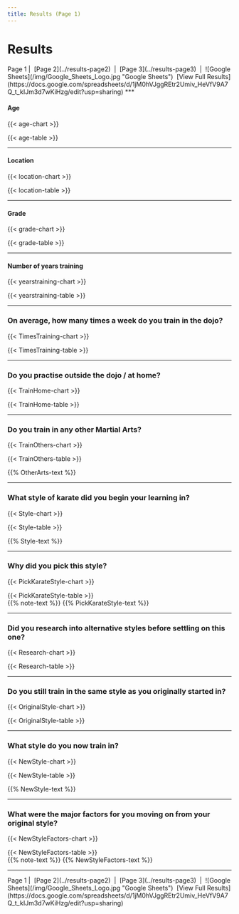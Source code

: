 ```yaml
---
title: Results (Page 1)
---
```

<script type="text/javascript" src="https://www.gstatic.com/charts/loader.js"></script>
<script type="text/javascript">google.charts.load('current', {'packages':['corechart','bar','table']});</script>

# Results
<span class="nav">
Page 1 | &nbsp;[Page 2](../results-page2)&nbsp; | &nbsp;[Page 3](../results-page3)&nbsp; | &nbsp;![Google Sheets](/img/Google_Sheets_Logo.jpg "Google Sheets") &nbsp;[View Full Results](https://docs.google.com/spreadsheets/d/1jM0hVJggREtr2Umiv_HeVfV9A7Q_t_kIJm3d7wKiHzg/edit?usp=sharing)
</span>
***

#### Age

{{< age-chart >}}
<script type="text/javascript">google.charts.setOnLoadCallback(drawChartAge);</script>
<div id="chart-age" class="chart"></div>
{{< age-table >}}
<script type="text/javascript">google.charts.setOnLoadCallback(drawTableAge);</script>
<div id="table-age" class="table"></div>

***

#### Location

{{< location-chart >}}
<script type="text/javascript">google.charts.setOnLoadCallback(drawChartLocation);</script>
<div id="chart-location" class="chart"></div>
{{< location-table >}}
<script type="text/javascript">google.charts.setOnLoadCallback(drawTableLocation);</script>
<div id="table-location" class="table"></div>

***

#### Grade

{{< grade-chart >}}
<script type="text/javascript">google.charts.setOnLoadCallback(drawChartGrade);</script>
<div id="chart-grade" class="chart"></div>
{{< grade-table >}}
<script type="text/javascript">google.charts.setOnLoadCallback(drawTableGrade);</script>
<div id="table-grade" class="table"></div>

***

#### Number of years training

{{< yearstraining-chart >}}
<script type="text/javascript">google.charts.setOnLoadCallback(drawChartYearsTraining);</script>
<div id="chart-yearstraining" class="chart"></div>
{{< yearstraining-table >}}
<script type="text/javascript">google.charts.setOnLoadCallback(drawTableYearsTraining);</script>
<div id="table-yearstraining" class="table"></div>

***

### On average, how many times a week do you train in the dojo?

{{< TimesTraining-chart >}}
<script type="text/javascript">google.charts.setOnLoadCallback(drawChartTimesTraining);</script>
<div id="chart-TimesTraining" class="chart"></div>
{{< TimesTraining-table >}}
<script type="text/javascript">google.charts.setOnLoadCallback(drawTableTimesTraining);</script>
<div id="table-TimesTraining" class="table"></div>

***

### Do you practise outside the dojo / at home?

{{< TrainHome-chart >}}
<script type="text/javascript">google.charts.setOnLoadCallback(drawChartTrainHome);</script>
<div id="chart-TrainHome" class="chart"></div>
{{< TrainHome-table >}}
<script type="text/javascript">google.charts.setOnLoadCallback(drawTableTrainHome);</script>
<div id="table-TrainHome" class="table"></div>

***

### Do you train in any other Martial Arts?

{{< TrainOthers-chart >}}
<script type="text/javascript">google.charts.setOnLoadCallback(drawChartTrainOthers);</script>
<div id="chart-TrainOthers" class="chart"></div>
{{< TrainOthers-table >}}
<script type="text/javascript">google.charts.setOnLoadCallback(drawTableTrainOthers);</script>
<div id="table-TrainOthers" class="table"></div>

{{% OtherArts-text %}}

***

### What style of karate did you begin your learning in?

{{< Style-chart >}}
<script type="text/javascript">google.charts.setOnLoadCallback(drawChartStyle);</script>
<div id="chart-Style" class="chart"></div>
{{< Style-table >}}
<script type="text/javascript">google.charts.setOnLoadCallback(drawTableStyle);</script>
<div id="table-Style" class="table"></div>

{{% Style-text %}}

***

### Why did you pick this style?

{{< PickKarateStyle-chart >}}
<script type="text/javascript">google.charts.setOnLoadCallback(drawChartPickKarateStyle);</script>
<div id="chart-PickKarateStyle" class="chart"></div>
{{< PickKarateStyle-table >}}
<script type="text/javascript">google.charts.setOnLoadCallback(drawTablePickStyle);</script>
<div id="table-PickStyle" class="table"></div>
{{% note-text %}}
{{% PickKarateStyle-text %}}

***

### Did you research into alternative styles before settling on this one?

{{< Research-chart >}}
<script type="text/javascript">google.charts.setOnLoadCallback(drawChartResearch);</script>
<div id="chart-Research" class="chart"></div>
{{< Research-table >}}
<script type="text/javascript">google.charts.setOnLoadCallback(drawTableResearch);</script>
<div id="table-Research" class="table"></div>

***

### Do you still train in the same style as you originally started in?

{{< OriginalStyle-chart >}}
<script type="text/javascript">google.charts.setOnLoadCallback(drawChartOriginalStyle);</script>
<div id="chart-OriginalStyle" class="chart"></div>
{{< OriginalStyle-table >}}
<script type="text/javascript">google.charts.setOnLoadCallback(drawTableOriginalStyle);</script>
<div id="table-OriginalStyle" class="table"></div>

***

### What style do you now train in?

{{< NewStyle-chart >}}
<script type="text/javascript">google.charts.setOnLoadCallback(drawChartNewStyle);</script>
<div id="chart-NewStyle" class="chart"></div>
{{< NewStyle-table >}}
<script type="text/javascript">google.charts.setOnLoadCallback(drawTableNewStyle);</script>
<div id="table-NewStyle" class="table"></div>

{{% NewStyle-text %}}

***

### What were the major factors for you moving on from your original style?

{{< NewStyleFactors-chart >}}
<script type="text/javascript">google.charts.setOnLoadCallback(drawChartNewStyleFactors);</script>
<div id="chart-NewStyleFactors" class="chart"></div>
{{< NewStyleFactors-table >}}
<script type="text/javascript">google.charts.setOnLoadCallback(drawTableNewStyleFactors);</script>
<div id="table-NewStyleFactors" class="table"></div>
{{% note-text %}}
{{% NewStyleFactors-text %}}

***

<span class="nav">
Page 1 | &nbsp;[Page 2](../results-page2)&nbsp; | &nbsp;[Page 3](../results-page3)&nbsp; | &nbsp;![Google Sheets](/img/Google_Sheets_Logo.jpg "Google Sheets") &nbsp;[View Full Results](https://docs.google.com/spreadsheets/d/1jM0hVJggREtr2Umiv_HeVfV9A7Q_t_kIJm3d7wKiHzg/edit?usp=sharing)
</span>